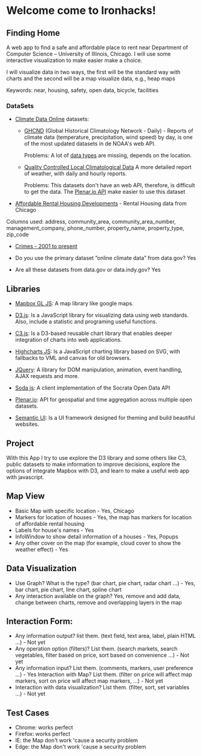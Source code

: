 # Welcome come to Ironhacks!

## Finding Home

A web app to find a safe and affordable place to rent near Department of Computer Science – University of Illinois, Chicago. I will use some interactive visualization to make easier make a choice.

I will visualize data in two ways, the first will be the standard way with charts and the second will be a map visualize data, e.g., heap maps

Keywords: near, housing, safety, open data, bicycle, facilities

### DataSets

- [Climate Data Online](https://www.ncdc.noaa.gov/cdo-web/) datasets:
  - [GHCND](https://www.ncdc.noaa.gov/oa/climate/ghcn-daily/) (Global Historical Climatology Network - Daily) - Reports of climate data (temperature, precipitation, wind speed) by day, is one of the most updated datasets in de NOAA's web API.

    Problems: A lot of [data types](https://www.ncdc.noaa.gov/cdo-web/webservices/v2#dataTypes) are missing, depends on the location.   
  - [Quality Controlled Local Climatological Data](https://www.ncdc.noaa.gov/data-access/land-based-station-data/land-based-datasets/quality-controlled-local-climatological-data-qclcd) A more detailed report of weather, with daily and hourly reports.

    Problems: This datasets don't have an web API, therefore, is difficult to get the data. The [Plenar.io API](http://docs.plenar.io/#get-v1-api-weather-daily) make easier to use this dataset


 - [Affordable Rental Housing Developments](https://catalog.data.gov/dataset/affordable-rental-housing-developments-ef5c2) - Rental Housing data from Chicago

 Columns used: address, community_area, community_area_number, management_company, phone_number, property_name, property_type, zip_code

 - [Crimes - 2001 to present](https://catalog.data.gov/dataset/crimes-2001-to-present-398a4)

- Do you use the primary dataset ”online climate data” from data.gov? Yes
- Are all these datasets from data.gov or data.indy.gov? Yes

## Libraries

- [Mapbox GL JS](https://github.com/mapbox/mapbox-gl-js): A map library like google maps.
- [D3.js](https://github.com/d3/d3): Is a JavaScript library for visualizing data using web standards. Also, include a statistic and  programing useful functions.
- [C3.js](https://github.com/c3js/c3): Is a D3-based reusable chart library that enables deeper integration of charts into web applications.
- [Highcharts JS](https://github.com/highcharts/highcharts): Is a JavaScript charting library based on SVG, with fallbacks to VML and canvas for old browsers.
- [JQuery](https://github.com/jquery/jquery): A library for DOM manipulation, animation, event handling, AJAX requests and more.

- [Soda js](https://github.com/socrata/soda-js): A client implementation of the Socrata Open Data API

- [Plenar.io](https://github.com/UrbanCCD-UChicago/plenario): API for geospatial and time aggregation across multiple open datasets.

- [Semantic UI](https://github.com/semantic-org/semantic-ui/): Is a UI framework designed for theming and build beautiful websites.

## Project

With this App I try to use explore the D3 library and some others like C3, public datasets to make information to improve decisions, explore the options of integrate Mapbox with D3, and learn to make a useful web app with javascript.
## Map View
- Basic Map with specific location - Yes, Chicago
- Markers for location of houses - Yes, the map has markers for location of affordable rental housing
- Labels for house's names - Yes
- InfoWindow to show detail information of a houses - Yes, Popups
- Any other cover on the map (for example, cloud cover to show the weather effect) - Yes

## Data Visualization
- Use Graph? What is the type? (bar chart, pie chart, radar chart ...) - Yes, bar chart, pie chart, line chart, spline chart
- Any interaction available on the graph? Yes, remove and add data, change between charts, remove and overlapping layers in the map

## Interaction Form:

- Any information output? list them. (text field, text area, label, plain HTML ...) - Not yet
- Any operation option (filters)? List them. (search markets, search vegetables, filter based on price, sort based on convenience ...) - Not yet
- Any information input? List them. (comments, markers, user preference ...) - Yes
Interaction with Map? List them. (filter on price will affect map markers, sort on price will affect map markers, ...) - Not yet
- Interaction with data visualization? List them. (filter, sort, set variables ...) - Not yet

## Test Cases
- Chrome: works perfect
- Firefox: works perfect
- IE: the Map don't work 'cause a security problem
- Edge: the Map don't work 'cause a security problem
